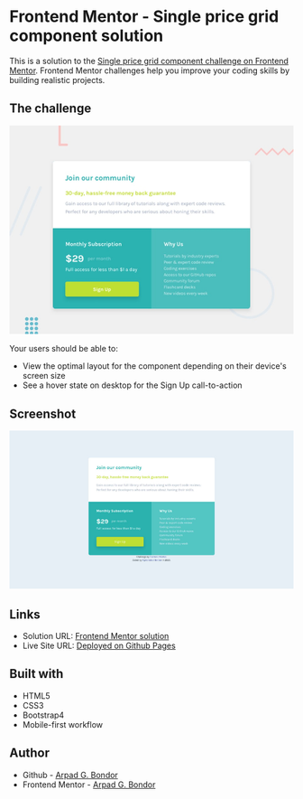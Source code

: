 # Frontend Mentor - Single price grid component solution

This is a solution to the [Single price grid component challenge on Frontend Mentor](https://www.frontendmentor.io/challenges/single-price-grid-component-5ce41129d0ff452fec5abbbc). Frontend Mentor challenges help you improve your coding skills by building realistic projects.

## The challenge

![Design preview for the Single price grid component coding challenge](./design/desktop-preview.jpg)

Your users should be able to:

-   View the optimal layout for the component depending on their device's screen size
-   See a hover state on desktop for the Sign Up call-to-action

## Screenshot

![Screenshot](./design/screenshot.jpg)

## Links

-   Solution URL: [Frontend Mentor solution](https://www.frontendmentor.io/solutions/mobile-first-html5-css3-bootstrap4-PK97IvMrh)
-   Live Site URL: [Deployed on Github Pages](https://arpadgbondor.github.io/Web_challenge_2-Frontend_Mentor-Single-price-grid-component/)

## Built with

-   HTML5
-   CSS3
-   Bootstrap4
-   Mobile-first workflow

## Author

-   Github - [Arpad G. Bondor](https://github.com/ArpadGBondor)
-   Frontend Mentor - [Arpad G. Bondor](https://www.frontendmentor.io/profile/ArpadGBondor)
